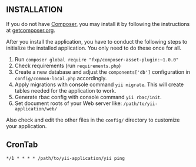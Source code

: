 INSTALLATION
------------

If you do not have [Composer](http://getcomposer.org/), you may install it by following the instructions
at [getcomposer.org](http://getcomposer.org/doc/00-intro.md#installation-nix).

After you install the application, you have to conduct the following steps to initialize
the installed application. You only need to do these once for all.

1. Run `composer global require "fxp/composer-asset-plugin:~1.0.0"`
2. Check requirements (run `requirements.php`)
3. Create a new database and adjust the `components['db']` configuration in `config/common-local.php` accordingly.
4. Apply migrations with console command `yii migrate`. This will create tables needed for the application to work.
5. Generate rbac config with console command `yii rbac/init`.
6. Set document roots of your Web server like: `/path/to/yii-application/web/`

Also check and edit the other files in the `config/` directory to customize your application.

CronTab
-------

```
*/1 * * * * /path/to/yii-application/yii ping
```